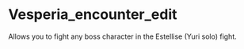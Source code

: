 # Vesperia_encounter_edit
Allows you to fight any boss character in the Estellise (Yuri solo) fight.
